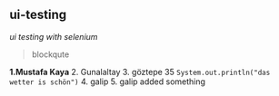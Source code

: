 ## ui-testing
*ui testing with selenium* 
>blockqute

**1.Mustafa Kaya**
2. Gunalaltay
3. göztepe 35
`System.out.println("das wetter is schön")`
4. galip
5. galip added something

